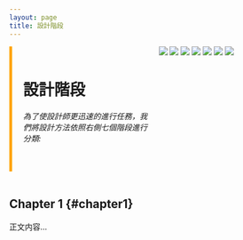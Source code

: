 ```yaml
---
layout: page
title: 設計階段
---
```


<style>
    .sidebar {
        border-left: 5px solid orange;
        padding-left: 20px;
        padding-right: 10px;
    }

    .sidebar a {
        display: block;
        margin-top: 10px;
    }
    .responsive-image {
        max-width: 100%;
        height: auto;
    }

    @media (max-width: 600px) {
        .sidebar, .responsive-image {
            width: 100%;
            max-width: 100%;
        }
</style>

<div style="display: flex; flex-wrap: wrap;">
    <div class="sidebar" style="flex: 1;">
        <br>
        <h1>設計階段</h1>
        <h6>為了使設計師更迅速的進行任務，我們將設計方法依照右側七個階段進行分類:</h6>
        <br>
    </div>
    <div style="flex: 1;">
        <img src="https://github.com/justinlin099/Design-Method-Website/assets/61717681/bf794094-e872-483e-9581-9974a14f8141" class="responsive-image">
        <img src="https://github.com/justinlin099/Design-Method-Website/assets/61717681/118f10e9-852a-4b77-b65b-e63b28f34783" class="responsive-image">
        <img src="https://github.com/justinlin099/Design-Method-Website/assets/61717681/0ba4ced6-512a-476a-a0a9-d92b3bf8d399" class="responsive-image">
        <img src="https://github.com/justinlin099/Design-Method-Website/assets/61717681/d90acefe-8f00-4823-bfcc-70b689625c2b" class="responsive-image">
        <img src="https://github.com/justinlin099/Design-Method-Website/assets/61717681/06084e86-a8a0-41e6-8eb8-9314c4c10684" class="responsive-image">
        <img src="https://github.com/justinlin099/Design-Method-Website/assets/61717681/5a85edd1-3987-448b-92f0-cb9ba8e6b2f4" class="responsive-image">
        <img src="https://github.com/justinlin099/Design-Method-Website/assets/61717681/1e13ef1e-9d4d-4880-a332-1a41fc163b3d" class="responsive-image">
    </div>
</div>
<br>

## Chapter 1 {#chapter1}
正文内容...
